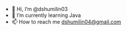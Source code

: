 - 👋 Hi, I’m @dshumilin03
- 🌱 I’m currently learning Java
- 📫 How to reach me dshumilin04@gmail.com

<!---
dshumilin03/dshumilin03 is a ✨ special ✨ repository because its `README.md` (this file) appears on your GitHub profile.
You can click the Preview link to take a look at your changes.
--->
